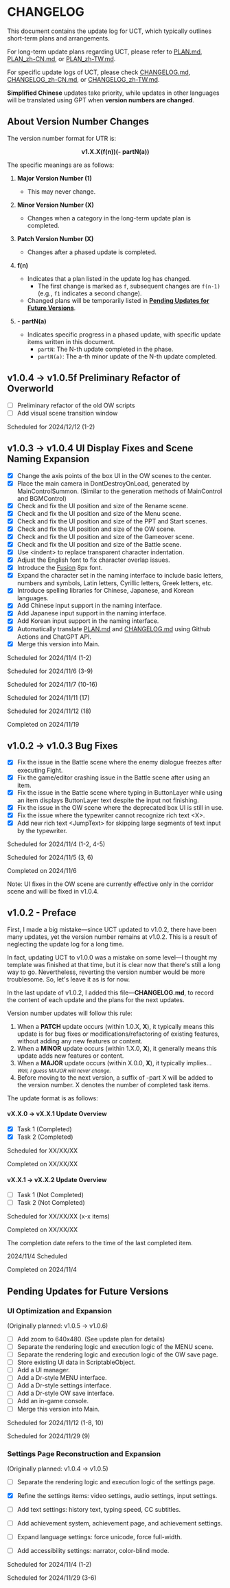 # CHANGELOG

This document contains the update log for UCT, which typically outlines short-term plans and arrangements.

For long-term update plans regarding UCT, please refer to [PLAN.md](PLAN.md), [PLAN_zh-CN.md](PLAN_zh-CN.md), or [PLAN_zh-TW.md](PLAN_zh-TW.md).

For specific update logs of UCT, please check [CHANGELOG.md](CHANGELOG.md), [CHANGELOG_zh-CN.md](CHANGELOG_zh-CN.md), or [CHANGELOG_zh-TW.md](CHANGELOG_zh-TW.md).

**Simplified Chinese** updates take priority, while updates in other languages will be translated using GPT when **version numbers are changed**.

## About Version Number Changes

The version number format for UTR is:

<p style="text-align: center;"><strong>v1.X.X(f(n))(- partN(a))</strong></p>

The specific meanings are as follows:

1. **Major Version Number (1)** 
   - This may never change.

2. **Minor Version Number (X)** 
   - Changes when a category in the long-term update plan is completed.

3. **Patch Version Number (X)** 
   - Changes after a phased update is completed.

4. **f(n)** 
   - Indicates that a plan listed in the update log has changed. 
     - The first change is marked as `f`, subsequent changes are `f(n-1)` (e.g., `f1` indicates a second change).
   - Changed plans will be temporarily listed in **[Pending Updates for Future Versions](#后续版本待定更新)**.

5. **- partN(a)** 
   - Indicates specific progress in a phased update, with specific update items written in this document. 
     - `partN`: The N-th update completed in the phase. 
     - `partN(a)`: The a-th minor update of the N-th update completed.

## v1.0.4 -> v1.0.5f Preliminary Refactor of Overworld

- [ ] Preliminary refactor of the old OW scripts
- [ ] Add visual scene transition window

Scheduled for 2024/12/12 (1-2)

## v1.0.3 -> v1.0.4 UI Display Fixes and Scene Naming Expansion

- [x] Change the axis points of the box UI in the OW scenes to the center.
- [x] Place the main camera in DontDestroyOnLoad, generated by MainControlSummon. (Similar to the generation methods of MainControl and BGMControl)
- [x] Check and fix the UI position and size of the Rename scene.
- [x] Check and fix the UI position and size of the Menu scene.
- [x] Check and fix the UI position and size of the PPT and Start scenes.
- [x] Check and fix the UI position and size of the OW scene.
- [x] Check and fix the UI position and size of the Gameover scene.
- [x] Check and fix the UI position and size of the Battle scene.
- [x] Use \<indent\> to replace transparent character indentation.
- [x] Adjust the English font to fix character overlap issues.
- [x] Introduce the [Fusion](https://github.com/TakWolf/fusion-pixel-font) 8px font.
- [x] Expand the character set in the naming interface to include basic letters, numbers and symbols, Latin letters, Cyrillic letters, Greek letters, etc.
- [x] Introduce spelling libraries for Chinese, Japanese, and Korean languages.
- [x] Add Chinese input support in the naming interface.
- [x] Add Japanese input support in the naming interface.
- [x] Add Korean input support in the naming interface.
- [x] Automatically translate [PLAN.md](PLAN.md) and [CHANGELOG.md](CHANGELOG.md) using Github Actions and ChatGPT API.
- [x] Merge this version into Main.

Scheduled for 2024/11/4 (1-2)

Scheduled for 2024/11/6 (3-9)

Scheduled for 2024/11/7 (10-16)

Scheduled for 2024/11/11 (17)

Scheduled for 2024/11/12 (18)

Completed on 2024/11/19

## v1.0.2 -> v1.0.3 Bug Fixes

- [x] Fix the issue in the Battle scene where the enemy dialogue freezes after executing Fight.
- [x] Fix the game/editor crashing issue in the Battle scene after using an item.
- [x] Fix the issue in the Battle scene where typing in ButtonLayer while using an item displays ButtonLayer text despite the input not finishing.
- [x] Fix the issue in the OW scene where the deprecated box UI is still in use.
- [x] Fix the issue where the typewriter cannot recognize rich text \<X\>.
- [x] Add new rich text \<JumpText\> for skipping large segments of text input by the typewriter.

Scheduled for 2024/11/4 (1-2, 4-5)

Scheduled for 2024/11/5 (3, 6)

Completed on 2024/11/6

Note: UI fixes in the OW scene are currently effective only in the corridor scene and will be fixed in v1.0.4.

## v1.0.2 - Preface

First, I made a big mistake—since UCT updated to v1.0.2, there have been many updates, yet the version number remains at v1.0.2. This is a result of neglecting the update log for a long time.

In fact, updating UCT to v1.0.0 was a mistake on some level—I thought my template was finished at that time, but it is clear now that there's still a long way to go. Nevertheless, reverting the version number would be more troublesome. So, let's leave it as is for now.

In the last update of v1.0.2, I added this file—**CHANGELOG.md**, to record the content of each update and the plans for the next updates.

Version number updates will follow this rule:

1. When a **PATCH** update occurs (within 1.0.X, **X**), it typically means this update is for bug fixes or modifications/refactoring of existing features, without adding any new features or content.
2. When a **MINOR** update occurs (within 1.X.0, **X**), it generally means this update adds new features or content.
3. When a **MAJOR** update occurs (within X.0.0, **X**), it typically implies… <small>*Well, I guess MAJOR will never change.*</small>
4. Before moving to the next version, a suffix of -part X will be added to the version number. X denotes the number of completed task items.

The update format is as follows:

#### vX.X.0 -> vX.X.1 Update Overview

- [x] Task 1 (Completed)
- [x] Task 2 (Completed)

Scheduled for XX/XX/XX

Completed on XX/XX/XX

#### vX.X.1 -> vX.X.2 Update Overview

- [ ] Task 1 (Not Completed)
- [ ] Task 2 (Not Completed)

Scheduled for XX/XX/XX (x-x items)

Completed on XX/XX/XX

The completion date refers to the time of the last completed item.

2024/11/4 Scheduled

Completed on 2024/11/4

## Pending Updates for Future Versions

### UI Optimization and Expansion 
(Originally planned: v1.0.5 -> v1.0.6) 

- [ ] Add zoom to 640x480. (See update plan for details) 
- [ ] Separate the rendering logic and execution logic of the MENU scene. 
- [ ] Separate the rendering logic and execution logic of the OW save page. 
- [ ] Store existing UI data in ScriptableObject. 
- [ ] Add a UI manager. 
- [ ] Add a Dr-style MENU interface. 
- [ ] Add a Dr-style settings interface. 
- [ ] Add a Dr-style OW save interface. 
- [ ] Add an in-game console. 
- [ ] Merge this version into Main. 

Scheduled for 2024/11/12 (1-8, 10) 

Scheduled for 2024/11/29 (9) 

### Settings Page Reconstruction and Expansion 
(Originally planned: v1.0.4 -> v1.0.5) 

- [ ] Separate the rendering logic and execution logic of the settings page. 

- [x] Refine the settings items: video settings, audio settings, input settings. 

- [ ] Add text settings: history text, typing speed, CC subtitles. 

- [ ] Add achievement system, achievement page, and achievement settings. 

- [ ] Expand language settings: force unicode, force full-width. 

- [ ] Add accessibility settings: narrator, color-blind mode. 

Scheduled for 2024/11/4 (1-2) 

Scheduled for 2024/11/29 (3-6)
